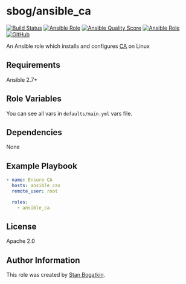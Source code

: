 # sbog/ansible_ca

[![Build Status](https://travis-ci.com/sorrowless/ansible_ansible_ca.svg?branch=master)](https://travis-ci.com/sorrowless/ansible_ansible_ca)
[![Ansible Role](https://img.shields.io/ansible/role/52485)](https://galaxy.ansible.com/sorrowless/ansible_ca)
[![Ansible Quality Score](https://img.shields.io/ansible/quality/52485)](https://galaxy.ansible.com/sorrowless/ansible_ca)
[![Ansible Role](https://img.shields.io/ansible/role/d/52485)](https://galaxy.ansible.com/sorrowless/ansible_ca)
[![GitHub](https://img.shields.io/github/license/sorrowless/ansible_ansible_ca)](https://github.com/sorrowless/ansible_ansible_ca/blob/master/LICENSE)

An Ansible role which installs and configures [CA](https://jamielinux.com/docs/openssl-certificate-authority/index.html) on Linux

## Requirements

Ansible 2.7+

## Role Variables

You can see all vars in `defaults/main.yml` vars file.

## Dependencies

None

## Example Playbook

```yaml
- name: Ensure CA
  hosts: ansible_cas
  remote_user: root

  roles:
    - ansible_ca
```

## License

Apache 2.0

## Author Information

This role was created by [Stan Bogatkin](https://sbog.ru).
